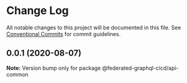 # Change Log

All notable changes to this project will be documented in this file.
See [Conventional Commits](https://conventionalcommits.org) for commit guidelines.

## 0.0.1 (2020-08-07)

**Note:** Version bump only for package @federated-graphql-cicd/api-common
